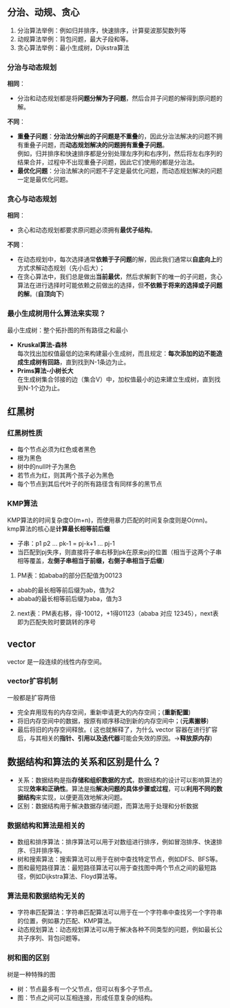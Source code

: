## 分治、动规、贪心
1. 分治算法举例：例如归并排序，快速排序，计算斐波那契数列等
2. 动规算法举例：背包问题，最大子段和等。
3. 贪心算法举例：最小生成树，Dijkstra算法
### 分治与动态规划
**相同**：
- 分治和动态规划都是将**问题分解为子问题**，然后合并子问题的解得到原问题的解。

**不同**：
- **重叠子问题**：**分治法分解出的子问题是不重叠**的，因此分治法解决的问题不拥有重叠子问题，而**动态规划解决的问题拥有重叠子问题**。  
例如，归并排序和快速排序都是分别处理左序列和右序列，然后将左右序列的结果合并，过程中不出现重叠子问题，因此它们使用的都是分治法。
- **最优化问题**：分治法解决的问题不子定是最优化问题，而动态规划解决的问题一定是最优化问题。

### 贪心与动态规划
**相同**：
- 贪心和动态规划都要求原问题必须拥有**最优子结构**。

**不同**：
- 在动态规划中，每次选择通常**依赖于子问题**的解，因此我们通常以**自底向上**的方式求解动态规划（先小后大）；
- 在贪心算法中，我们总是做出**当前最优**，然后求解剩下的唯一的子问题，贪心算法在进行选择时可能依赖之前做出的选择，但**不依赖于将来的选择或子问题的解**。(**自顶向下**)

### 最小生成树用什么算法来实现？
最小生成树：整个拓扑图的所有路径之和最小
- **Kruskal算法-森林**  
每次找出加权值最低的边来构建最小生成树，而且规定：**每次添加的边不能造成生成树有回路**，直到找到N-1条边为止。
- **Prims算法-小树长大**  
在生成树集合邻接的边（集合V）中，加权值最小的边来建立生成树，直到找到N-1个边为止。

## 红黑树
### 红黑树性质
- 每个节点必须为红色或者黑色
- 根为黑色
- 树中的null叶子为黑色
- 若节点为红，则其两个孩子必为黑色
- 每个节点到其后代叶子的所有路径含有同样多的黑节点

### KMP算法
KMP算法的时间复杂度O(m+n)，而使用暴力匹配的时间复杂度则是O(mn)。  
kmp算法的核心是**计算最长相等前后缀**
- 子串：p1 p2 ... pk-1 = pj-k+1 ... pj-1
- 当匹配到pj失序，则直接将子串右移到pk在原来pj的位置（相当于这两个子串相等覆盖，**左侧子串相当于前缀，右侧子串相当于后缀**）
1. PM表：如ababa的部分匹配值为00123
- abab的最长相等前后缀为ab，值为2
- ababa的最长相等前后缀为aba，值为3
2. next表：PM表右移，得-10012，+1得01123（ababa 对应 12345），next表即为匹配失败时要跳转的序号

## vector
vector 是一段连续的线性内存空间。
### vector扩容机制
一般都是扩容两倍
- 完全弃用现有的内存空间，重新申请更大的内存空间；(**重新配置**)
- 将旧内存空间中的数据，按原有顺序移动到新的内存空间中；(**元素搬移**)
- 最后将旧的内存空间释放。( 这也就解释了，为什么 vector 容器在进行扩容后，与其相关的**指针、引用以及迭代器**可能会失效的原因。->**释放原内存**)

## 数据结构和算法的关系和区别是什么？
- 关系：数据结构是指**存储和组织数据的方式**，数据结构的设计可以影响算法的实现**效率和正确性**。算法是指**解决问题的具体步骤或过程**，可以**利用不同的数据结构**来实现，以便更高效地解决问题。
- 区别：数据结构用于解决数据存储问题，而算法用于处理和分析数据

### 数据结构和算法是相关的
- 数组和排序算法：排序算法可以用于对数组进行排序，例如冒泡排序、快速排序、归并排序等。
- 树和搜索算法：搜索算法可以用于在树中查找特定节点，例如DFS、BFS等。
- 图和最短路径算法：最短路径算法可以用于查找图中两个节点之间的最短路径，例如Dijkstra算法、Floyd算法等。

### 算法是和数据结构无关的
- 字符串匹配算法：字符串匹配算法可以用于在一个字符串中查找另一个字符串的位置，例如暴力匹配、KMP算法。
- 动态规划算法：动态规划算法可以用于解决各种不同类型的问题，例如最长公共子序列、背包问题等。

### 树和图的区别
树是一种特殊的图
- 树：节点最多有一个父节点，但可以有多个子节点。
- 图：节点之间可以互相连接，形成任意复杂的结构。
